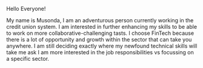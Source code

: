 Hello Everyone! 

My name is Musonda, I am an adventurous person currently working in the credit union system.
I am interested in further enhancing my skills to be able to work on more collaborative-challenging tasts.
I choose FinTech because there is a lot of opportunity and growth within the sector that can take you anywhere. I am still deciding exactly where my newfound technical skills will take me ask I am more interested in the job responsibilities vs focussing on a specific sector. 
